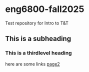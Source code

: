 # eng6800-fall2025
Test repository for Intro to T&T

## This is a subheading
### This is a thirdlevel heading 

here are some links
[page2](page2.md)
